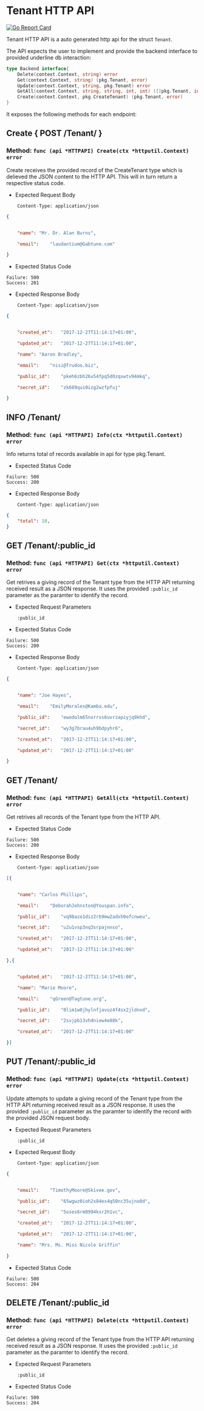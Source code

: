 Tenant HTTP API 
===============================

[![Go Report Card](https://goreportcard.com/badge/github.com/gokit/tenancykit/pkg/resources/tenantapi)](https://goreportcard.com/report/github.com/gokit/tenancykit/pkg/resources/tenantapi)

Tenant HTTP API is a auto generated http api for the struct `Tenant`.

The API expects the user to implement and provide the backend interface to provided underline db interaction:

```go
type Backend interface{
    Delete(context.Context, string) error
    Get(context.Context, string) (pkg.Tenant, error)
    Update(context.Context, string, pkg.Tenant) error
    GetAll(context.Context, string, string, int, int) ([]pkg.Tenant, int, error)
    Create(context.Context, pkg.CreateTenant) (pkg.Tenant, error)
}
```

It exposes the following methods for each endpoint:

## Create { POST /Tenant/ }
### Method: `func (api *HTTPAPI) Create(ctx *httputil.Context) error`

Create receives the provided record of the CreateTenant type which is delieved the 
JSON content to the HTTP API. This will in turn return a respective status code.

- Expected Request Body

```http
    Content-Type: application/json
```

```json
{


    "name":	"Mr. Dr. Alan Burns",

    "email":	"laudantium@Gabtune.com"

}
```

- Expected Status Code

```
Failure: 500
Success: 201
```

- Expected Response Body

```http
    Content-Type: application/json
```

```json
{


    "created_at":	"2017-12-27T11:14:17+01:00",

    "updated_at":	"2017-12-27T11:14:17+01:00",

    "name":	"Aaron Bradley",

    "email":	"nisi@Trudoo.biz",

    "public_id":	"pkeh6zbh26u54fpq5d0zqxwtv94mkq",

    "secret_id":	"zk689qui0izg2wzfpfuj"

}
```

## INFO /Tenant/
### Method: `func (api *HTTPAPI) Info(ctx *httputil.Context) error`

Info returns total of records available in api for type pkg.Tenant.

- Expected Status Code

```
Failure: 500
Success: 200
```

- Expected Response Body

```http
    Content-Type: application/json
```

```json
{
    "total": 10,
}
```

## GET /Tenant/:public_id
### Method: `func (api *HTTPAPI) Get(ctx *httputil.Context) error`

Get retrives a giving record of the Tenant type from the HTTP API returning received result as a JSON
response. It uses the provided `:public_id` parameter as the paramter to identify the record.

- Expected Request Parameters

```
    :public_id
```

- Expected Status Code

```
Failure: 500
Success: 200
```

- Expected Response Body

```http
    Content-Type: application/json
```

```json
{


    "name":	"Joe Hayes",

    "email":	"EmilyMorales@Kamba.edu",

    "public_id":	"ewodolm65nxrrss6uvrzapiyjq9khd",

    "secret_id":	"wy3g7brau4uh9bdpyhr6",

    "created_at":	"2017-12-27T11:14:17+01:00",

    "updated_at":	"2017-12-27T11:14:17+01:00"

}
```

## GET /Tenant/
### Method: `func (api *HTTPAPI) GetAll(ctx *httputil.Context) error`

Get retrives all records of the Tenant type from the HTTP API.

- Expected Status Code

```
Failure: 500
Success: 200
```

- Expected Response Body

```http
    Content-Type: application/json
```

```json
[{


    "name":	"Carlos Phillips",

    "email":	"DeborahJohnston@Youspan.info",

    "public_id":	"vq98azo1diz2rb9mw2adxh0ofcnweu",

    "secret_id":	"u2u1vsp3nq3srpajnnso",

    "created_at":	"2017-12-27T11:14:17+01:00",

    "updated_at":	"2017-12-27T11:14:17+01:00"

},{


    "updated_at":	"2017-12-27T11:14:17+01:00",

    "name":	"Marie Moore",

    "email":	"qGreen@Tagtune.org",

    "public_id":	"0lim1w0jhylnfjavuz4f4sx2jldnxd",

    "secret_id":	"2svjpb13vhdniew4e88k",

    "created_at":	"2017-12-27T11:14:17+01:00"

}]
```

## PUT /Tenant/:public_id
### Method: `func (api *HTTPAPI) Update(ctx *httputil.Context) error`

Update attempts to update a giving record of the Tenant type from the HTTP API returning received result as a JSON
response. It uses the provided `:public_id` parameter as the paramter to identify the record with the provided JSON request body.

- Expected Request Parameters

```
    :public_id
```

- Expected Request Body

```http
    Content-Type: application/json
```

```json
{


    "email":	"TimothyMoore@Skivee.gov",

    "public_id":	"65wgwz0ioh2x84es4q50nc35ujno8d",

    "secret_id":	"5oses6rm0994ksr2h1vc",

    "created_at":	"2017-12-27T11:14:17+01:00",

    "updated_at":	"2017-12-27T11:14:17+01:00",

    "name":	"Mrs. Ms. Miss Nicole Griffin"

}
```

- Expected Status Code

```
Failure: 500
Success: 204
```

## DELETE /Tenant/:public_id
### Method: `func (api *HTTPAPI) Delete(ctx *httputil.Context) error`

Get deletes a giving record of the Tenant type from the HTTP API returning received result as a JSON
response. It uses the provided `:public_id` parameter as the paramter to identify the record.

- Expected Request Parameters

```
    :public_id
```

- Expected Status Code

```
Failure: 500
Success: 204
```

